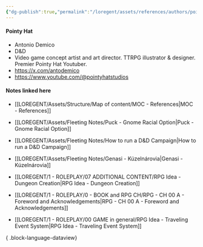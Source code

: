 ```yaml
---
{"dg-publish":true,"permalink":"/loregent/assets/references/authors/pointy-hat/"}
---
```



#### Pointy Hat

- Antonio Demico
- D&D
- Video game concept artist and art director. TTRPG illustrator & designer. Premier Pointy Hat Youtuber.
- https://x.com/antodemico
- https://www.youtube.com/@pointyhatstudios


#### Notes linked here

- [[LOREGENT/Assets/Structure/Map of content/MOC - References\|MOC - References]]

- [[LOREGENT/Assets/Fleeting Notes/Puck - Gnome Racial Option\|Puck - Gnome Racial Option]]
- [[LOREGENT/Assets/Fleeting Notes/How to run a D&D Campaign\|How to run a D&D Campaign]]
- [[LOREGENT/Assets/Fleeting Notes/Genasi - Kúzelnárovia\|Genasi - Kúzelnárovia]]
- [[LOREGENT/1 - ROLEPLAY/07 ADDITIONAL CONTENT/RPG Idea - Dungeon Creation\|RPG Idea - Dungeon Creation]]
- [[LOREGENT/1 - ROLEPLAY/0 - BOOK and RPG CH/RPG - CH 00 A - Foreword and Acknowledgements\|RPG - CH 00 A - Foreword and Acknowledgements]]
- [[LOREGENT/1 - ROLEPLAY/00 GAME in general/RPG Idea - Traveling Event System\|RPG Idea - Traveling Event System]]

{ .block-language-dataview}
